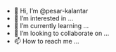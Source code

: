 - 👋 Hi, I’m @pesar-kalantar
- 👀 I’m interested in ...
- 🌱 I’m currently learning ...
- 💞️ I’m looking to collaborate on ...
- 📫 How to reach me ...

<!---
pesar-kalantar/pesar-kalantar is a ✨ special ✨ repository because its `README.md` (this file) appears on your GitHub profile.
You can click the Preview link to take a look at your changes.
--->
